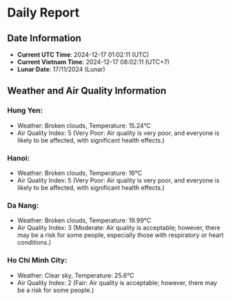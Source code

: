 # Daily Report
## Date Information
- **Current UTC Time**: 2024-12-17 01:02:11 (UTC)
- **Current Vietnam Time**: 2024-12-17 08:02:11 (UTC+7)
- **Lunar Date**: 17/11/2024 (Lunar)

## Weather and Air Quality Information

### Hung Yen:
- Weather: Broken clouds, Temperature: 15.24°C
- Air Quality Index: 5 (Very Poor: Air quality is very poor, and everyone is likely to be affected, with significant health effects.)

### Hanoi:
- Weather: Broken clouds, Temperature: 16°C
- Air Quality Index: 5 (Very Poor: Air quality is very poor, and everyone is likely to be affected, with significant health effects.)

### Da Nang:
- Weather: Broken clouds, Temperature: 19.99°C
- Air Quality Index: 3 (Moderate: Air quality is acceptable; however, there may be a risk for some people, especially those with respiratory or heart conditions.)

### Ho Chi Minh City:
- Weather: Clear sky, Temperature: 25.6°C
- Air Quality Index: 2 (Fair: Air quality is acceptable; however, there may be a risk for some people.)
